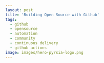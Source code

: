 ```yaml
---
layout: post
title: 'Building Open Source with Github'
tags:
  - github
  - opensource
  - automation
  - community
  - continuous delivery
  - github actions
image: images/hero-pyrsia-logo.png
---
```


